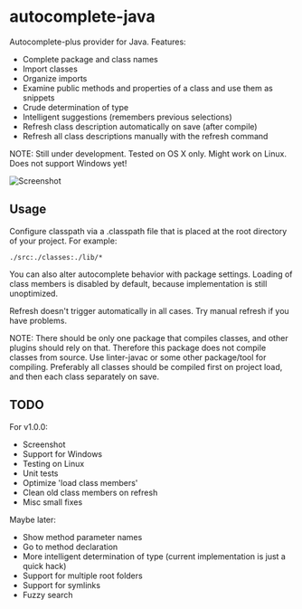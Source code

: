 # autocomplete-java

Autocomplete-plus provider for Java. Features:

* Complete package and class names
* Import classes
* Organize imports
* Examine public methods and properties of a class and use them as snippets
* Crude determination of type
* Intelligent suggestions (remembers previous selections)
* Refresh class description automatically on save (after compile)
* Refresh all class descriptions manually with the refresh command

NOTE: Still under development. Tested on OS X only. Might work on Linux. Does not support Windows yet!

![Screenshot](https://f.cloud.github.com/assets/69169/2290250/c35d867a-a017-11e3-86be-cd7c5bf3ff9b.gif)

## Usage

Configure classpath via a .classpath file that is placed at the root directory of your project. For example:

    ./src:./classes:./lib/*

You can also alter autocomplete behavior with package settings. Loading of class members is disabled by default, because implementation is still unoptimized.

Refresh doesn't trigger automatically in all cases. Try manual refresh if you have problems.

NOTE: There should be only one package that compiles classes, and other plugins should rely on that. Therefore this package does not compile classes from source. Use linter-javac or some other package/tool for compiling. Preferably all classes should be compiled first on project load, and then each class separately on save.

## TODO

For v1.0.0:
* Screenshot
* Support for Windows
* Testing on Linux
* Unit tests
* Optimize 'load class members'
* Clean old class members on refresh
* Misc small fixes

Maybe later:
* Show method parameter names
* Go to method declaration
* More intelligent determination of type (current implementation is just a quick hack)
* Support for multiple root folders
* Support for symlinks
* Fuzzy search
